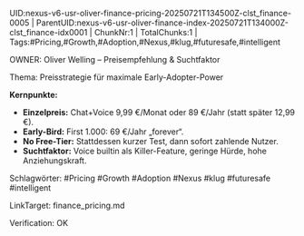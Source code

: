 UID:nexus-v6-usr-oliver-finance-pricing-20250721T134500Z-clst_finance-0005 | ParentUID:nexus-v6-usr-oliver-finance-index-20250721T134000Z-clst_finance-idx0001 | ChunkNr:1 | TotalChunks:1 | Tags:#Pricing,#Growth,#Adoption,#Nexus,#klug,#futuresafe,#intelligent

OWNER: Oliver Welling – Preisempfehlung & Suchtfaktor

Thema: Preisstrategie für maximale Early-Adopter-Power

**Kernpunkte:**  
- **Einzelpreis:** Chat+Voice 9,99 €/Monat oder 89 €/Jahr (statt später 12,99 €).  
- **Early-Bird:** First 1.000: 69 €/Jahr „forever“.  
- **No Free-Tier:** Stattdessen kurzer Test, dann sofort zahlende Nutzer.  
- **Suchtfaktor:** Voice builtin als Killer-Feature, geringe Hürde, hohe Anziehungskraft.

Schlagwörter: #Pricing #Growth #Adoption #Nexus #klug #futuresafe #intelligent

LinkTarget: finance_pricing.md  

Verification: OK
